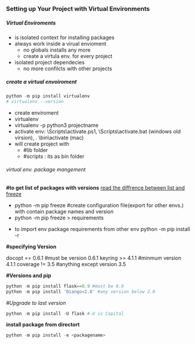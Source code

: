 ### Setting up Your Project with Virtual Environments

##### Virtual Enviroments
>
*   is isolated context for installing packages
*   always work inside a virual envioment
    *   no globals installs any more
    *   create a virtula env. for every project
*   isolated project dependecies
    *   no more confilcts with other projects
>

##### create a virtual envoiroment
``` python
python -m pip install virtualenv
# virtualenv --version
```
*   create enviroment
*   virtualenv <name>
*   virtualenv -p python3<choose interpter> projectname 
*   activate env: <envname>\Scripts\activate.ps1, <envname>\Scripts\activate.bat (windows old virsion),  . <envname>\bin\activate (mac)
*   will create project with
    *   #lib folder
    *   #scripts : its as bin folder

###### virtual env. package mangement
**#to get list of packages with versions**
[read the diffrence between list and freeze](https://note.nkmk.me/en/python-pip-list-freeze/)
*   python -m pip freeze 
#create configuration file(export for other envs.) with contain package names and version
*   python -m pip freeze > requirements

>
-   to import env package requirements from other env
python -m pip install -r <name>
>
**#specifying Version**
>
docopt == 0.6.1 #must be version 0.6.1
keyring >= 4.1.1 #minmum version 4.1.1
coverage != 3.5 #anything except version 3.5
>

**#Versions and pip**
```python
python -m pip install flask==0.9 #must be 0.9
python -m pip install 'Diango<2.0' #any version below 2.0
```
*#Upgrade to last version*
```python
python -m pip install -U flask #-U is Capital
```

**install package from directort**
``` python
python -m pip install -e <packagename>
```
